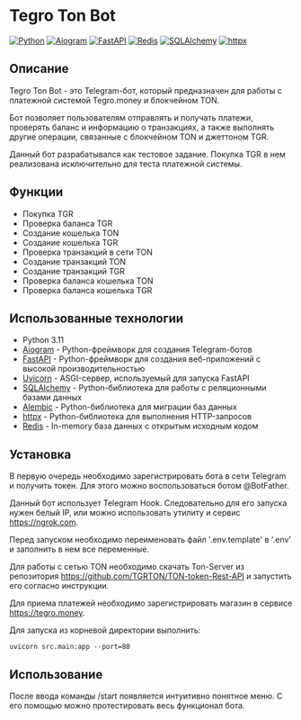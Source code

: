 # Tegro Ton Bot

[![Python](https://img.shields.io/badge/Python-3.11-blue)](https://www.python.org/)
[![Aiogram](https://img.shields.io/badge/Aiogram-3.0.0b8-blue)](https://docs.aiogram.dev/en/latest/)
[![FastAPI](https://img.shields.io/badge/FastAPI-0.100.0-blue)](https://fastapi.tiangolo.com/)
[![Redis](https://img.shields.io/badge/Redis-4.6.0-blue)](https://redis.io/)
[![SQLAlchemy](https://img.shields.io/badge/SQLAlchemy-1.4.23-blue)](https://www.sqlalchemy.org/)
[![httpx](https://img.shields.io/badge/httpx-0.24.1-blue)](https://www.python-httpx.org/)

## Описание

Tegro Ton Bot - это Telegram-бот, который предназначен для работы с платежной системой Tegro.money и блокчейном TON.

Бот позволяет пользователям отправлять и получать платежи, проверять баланс и информацию о транзакциях, а также выполнять другие операции, связанные с блокчейном TON и джеттоном TGR.

Данный бот разрабатывался как тестовое задание. Покупка TGR в нем реализована исключительно для теста платежной системы.

## Функции

- Покупка TGR
- Проверка баланса TGR
- Создание кошелька TON
- Создание кошелька TGR
- Проверка транзакций в сети TON
- Создание транзакций TON
- Создание транзакций TGR
- Проверка баланса кошелька TON
- Проверка баланса кошелька TGR

## Использованные технологии

- Python 3.11
- [Aiogram](https://docs.aiogram.dev/en/latest/) - Python-фреймворк для создания Telegram-ботов
- [FastAPI](https://fastapi.tiangolo.com/) - Python-фреймворк для создания веб-приложений с высокой производительностью
- [Uvicorn](https://www.uvicorn.org/) - ASGI-сервер, используемый для запуска FastAPI
- [SQLAlchemy](https://www.sqlalchemy.org/) - Python-библиотека для работы с реляционными базами данных
- [Alembic](https://alembic.sqlalchemy.org/en/latest/) - Python-библиотека для миграции баз данных
- [httpx](https://www.python-httpx.org/) - Python-библиотека для выполнения HTTP-запросов
- [Redis](https://redis.io/) - In-memory база данных с открытым исходным кодом



## Установка

В первую очередь необходимо зарегистрировать бота в сети Telegram и получить токен. Для этого можно воспользоваться ботом @BotFather.

Данный бот использует Telegram Hook. Следовательно для его запуска нужен белый IP, или можно использовать утилиту и сервис https://ngrok.com.

Перед запуском необходимо переименовать файл '.env.template' в '.env' и заполнить в нем все переменные.

Для работы с сетью TON необходимо скачать Ton-Server из репозитория https://github.com/TGRTON/TON-token-Rest-API и
запустить его согласно инструкции.

Для приема платежей необходимо зарегистрировать магазин в сервисе https://tegro.money.

Для запуска из корневой директории выполнить:
```
uvicorn src.main:app --port=80
```

## Использование

После ввода команды /start появляется интуитивно понятное меню. С его помощью можно протестировать весь функционал бота.